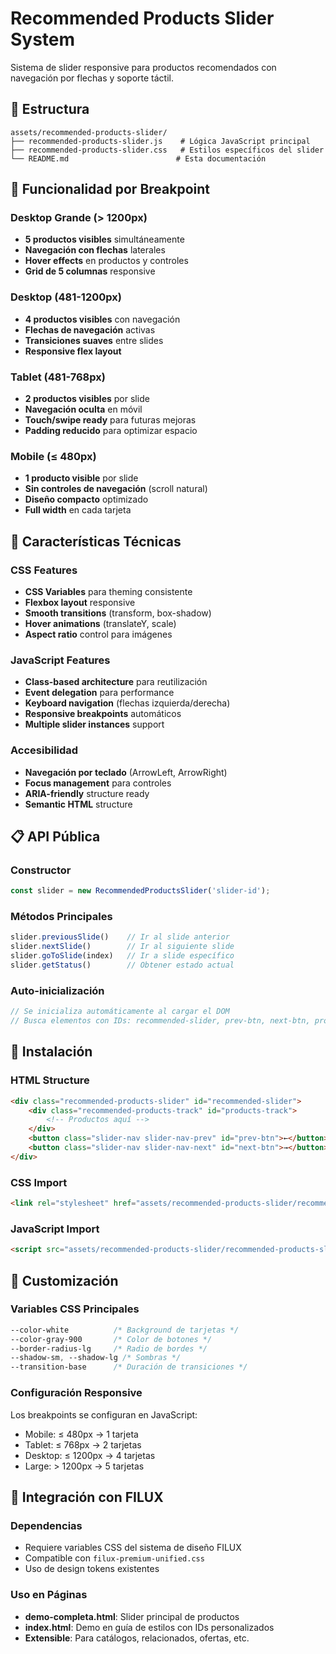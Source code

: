 # Recommended Products Slider System

Sistema de slider responsive para productos recomendados con navegación por flechas y soporte táctil.

## 📁 Estructura

```
assets/recommended-products-slider/
├── recommended-products-slider.js    # Lógica JavaScript principal
├── recommended-products-slider.css   # Estilos específicos del slider
└── README.md                        # Esta documentación
```

## 🎯 Funcionalidad por Breakpoint

### Desktop Grande (> 1200px)
- **5 productos visibles** simultáneamente
- **Navegación con flechas** laterales
- **Hover effects** en productos y controles
- **Grid de 5 columnas** responsive

### Desktop (481-1200px)
- **4 productos visibles** con navegación
- **Flechas de navegación** activas
- **Transiciones suaves** entre slides
- **Responsive flex layout**

### Tablet (481-768px)
- **2 productos visibles** por slide
- **Navegación oculta** en móvil
- **Touch/swipe ready** para futuras mejoras
- **Padding reducido** para optimizar espacio

### Mobile (≤ 480px)
- **1 producto visible** por slide
- **Sin controles de navegación** (scroll natural)
- **Diseño compacto** optimizado
- **Full width** en cada tarjeta

## 🚀 Características Técnicas

### CSS Features
- **CSS Variables** para theming consistente
- **Flexbox layout** responsive
- **Smooth transitions** (transform, box-shadow)
- **Hover animations** (translateY, scale)
- **Aspect ratio** control para imágenes

### JavaScript Features
- **Class-based architecture** para reutilización
- **Event delegation** para performance
- **Keyboard navigation** (flechas izquierda/derecha)
- **Responsive breakpoints** automáticos
- **Multiple slider instances** support

### Accesibilidad
- **Navegación por teclado** (ArrowLeft, ArrowRight)
- **Focus management** para controles
- **ARIA-friendly** structure ready
- **Semantic HTML** structure

## 📋 API Pública

### Constructor
```javascript
const slider = new RecommendedProductsSlider('slider-id');
```

### Métodos Principales
```javascript
slider.previousSlide()    // Ir al slide anterior
slider.nextSlide()        // Ir al siguiente slide
slider.goToSlide(index)   // Ir a slide específico
slider.getStatus()        // Obtener estado actual
```

### Auto-inicialización
```javascript
// Se inicializa automáticamente al cargar el DOM
// Busca elementos con IDs: recommended-slider, prev-btn, next-btn, products-track
```

## 🔧 Instalación

### HTML Structure
```html
<div class="recommended-products-slider" id="recommended-slider">
    <div class="recommended-products-track" id="products-track">
        <!-- Productos aquí -->
    </div>
    <button class="slider-nav slider-nav-prev" id="prev-btn">←</button>
    <button class="slider-nav slider-nav-next" id="next-btn">→</button>
</div>
```

### CSS Import
```html
<link rel="stylesheet" href="assets/recommended-products-slider/recommended-products-slider.css">
```

### JavaScript Import
```html
<script src="assets/recommended-products-slider/recommended-products-slider.js"></script>
```

## 🎨 Customización

### Variables CSS Principales
```css
--color-white          /* Background de tarjetas */
--color-gray-900       /* Color de botones */
--border-radius-lg     /* Radio de bordes */
--shadow-sm, --shadow-lg /* Sombras */
--transition-base      /* Duración de transiciones */
```

### Configuración Responsive
Los breakpoints se configuran en JavaScript:
- Mobile: ≤ 480px → 1 tarjeta
- Tablet: ≤ 768px → 2 tarjetas  
- Desktop: ≤ 1200px → 4 tarjetas
- Large: > 1200px → 5 tarjetas

## 🔄 Integración con FILUX

### Dependencias
- Requiere variables CSS del sistema de diseño FILUX
- Compatible con `filux-premium-unified.css`
- Uso de design tokens existentes

### Uso en Páginas
- **demo-completa.html**: Slider principal de productos
- **index.html**: Demo en guía de estilos con IDs personalizados
- **Extensible**: Para catálogos, relacionados, ofertas, etc.